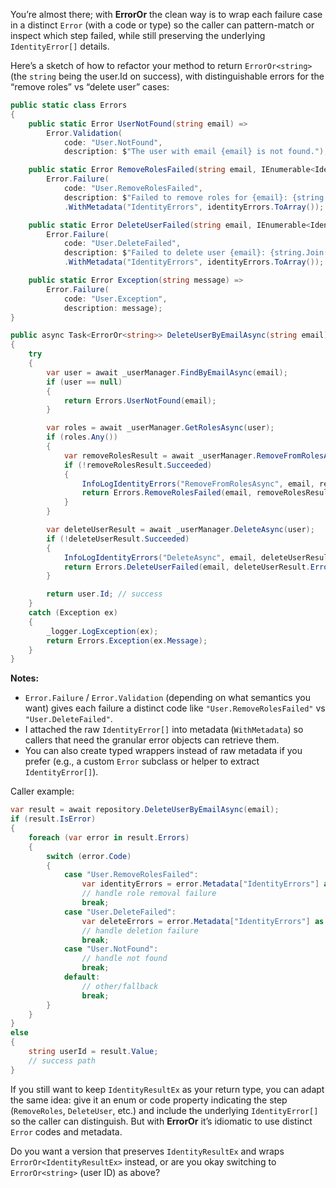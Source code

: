You’re almost there; with **ErrorOr** the clean way is to wrap each failure case in a distinct `Error` (with a code or type) so the caller can pattern-match or inspect which step failed, while still preserving the underlying `IdentityError[]` details.

Here’s a sketch of how to refactor your method to return `ErrorOr<string>` (the `string` being the user.Id on success), with distinguishable errors for the “remove roles” vs “delete user” cases:

```csharp
public static class Errors
{
    public static Error UserNotFound(string email) =>
        Error.Validation(
            code: "User.NotFound",
            description: $"The user with email {email} is not found.");

    public static Error RemoveRolesFailed(string email, IEnumerable<IdentityError> identityErrors) =>
        Error.Failure(
            code: "User.RemoveRolesFailed",
            description: $"Failed to remove roles for {email}: {string.Join("; ", identityErrors.Select(e => e.Description))}")
            .WithMetadata("IdentityErrors", identityErrors.ToArray());

    public static Error DeleteUserFailed(string email, IEnumerable<IdentityError> identityErrors) =>
        Error.Failure(
            code: "User.DeleteFailed",
            description: $"Failed to delete user {email}: {string.Join("; ", identityErrors.Select(e => e.Description))}")
            .WithMetadata("IdentityErrors", identityErrors.ToArray());

    public static Error Exception(string message) =>
        Error.Failure(
            code: "User.Exception",
            description: message);
}

public async Task<ErrorOr<string>> DeleteUserByEmailAsync(string email)
{
    try
    {
        var user = await _userManager.FindByEmailAsync(email);
        if (user == null)
        {
            return Errors.UserNotFound(email);
        }

        var roles = await _userManager.GetRolesAsync(user);
        if (roles.Any())
        {
            var removeRolesResult = await _userManager.RemoveFromRolesAsync(user, roles);
            if (!removeRolesResult.Succeeded)
            {
                InfoLogIdentityErrors("RemoveFromRolesAsync", email, removeRolesResult.Errors);
                return Errors.RemoveRolesFailed(email, removeRolesResult.Errors);
            }
        }

        var deleteUserResult = await _userManager.DeleteAsync(user);
        if (!deleteUserResult.Succeeded)
        {
            InfoLogIdentityErrors("DeleteAsync", email, deleteUserResult.Errors);
            return Errors.DeleteUserFailed(email, deleteUserResult.Errors);
        }

        return user.Id; // success
    }
    catch (Exception ex)
    {
        _logger.LogException(ex);
        return Errors.Exception(ex.Message);
    }
}
```

**Notes:**

* `Error.Failure` / `Error.Validation` (depending on what semantics you want) gives each failure a distinct code like `"User.RemoveRolesFailed"` vs `"User.DeleteFailed"`.
* I attached the raw `IdentityError[]` into metadata (`WithMetadata`) so callers that need the granular error objects can retrieve them.
* You can also create typed wrappers instead of raw metadata if you prefer (e.g., a custom `Error` subclass or helper to extract `IdentityError[]`).

Caller example:

```csharp
var result = await repository.DeleteUserByEmailAsync(email);
if (result.IsError)
{
    foreach (var error in result.Errors)
    {
        switch (error.Code)
        {
            case "User.RemoveRolesFailed":
                var identityErrors = error.Metadata["IdentityErrors"] as IdentityError[];
                // handle role removal failure
                break;
            case "User.DeleteFailed":
                var deleteErrors = error.Metadata["IdentityErrors"] as IdentityError[];
                // handle deletion failure
                break;
            case "User.NotFound":
                // handle not found
                break;
            default:
                // other/fallback
                break;
        }
    }
}
else
{
    string userId = result.Value;
    // success path
}
```

If you still want to keep `IdentityResultEx` as your return type, you can adapt the same idea: give it an enum or code property indicating the step (`RemoveRoles`, `DeleteUser`, etc.) and include the underlying `IdentityError[]` so the caller can distinguish. But with **ErrorOr** it’s idiomatic to use distinct `Error` codes and metadata.

Do you want a version that preserves `IdentityResultEx` and wraps `ErrorOr<IdentityResultEx>` instead, or are you okay switching to `ErrorOr<string>` (user ID) as above?

